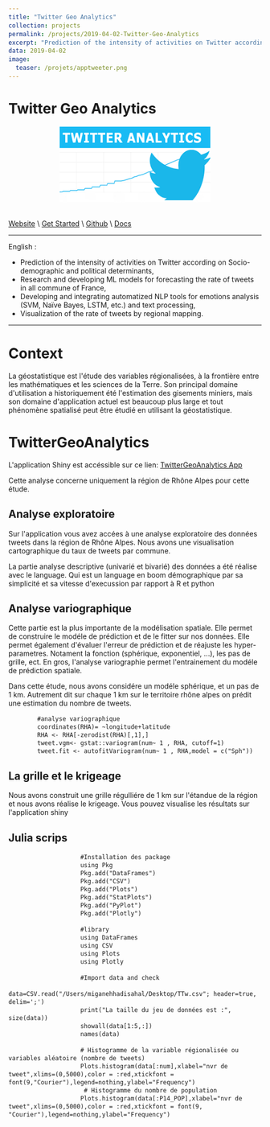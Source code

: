 ```yaml
---
title: "Twitter Geo Analytics"
collection: projects
permalink: /projects/2019-04-02-Twitter-Geo-Analytics
excerpt: "Prediction of the intensity of activities on Twitter according on Socio-demographic and political determinants using geostatistical technique"
data: 2019-04-02
image:
  teaser: /projets/apptweeter.png
---
```


# Twitter Geo Analytics


<div align="center">
<img src="https://raw.githubusercontent.com/armelsoubeiga/armelsoubeiga.github.io/master/dist/img/projects/apptweeter.png" style="height:150px; width:300px;" />
</div><br />

[Website](https://armelsoubeiga.shinyapps.io/TwitterGeoAnalytics/) \ [Get Started](https://armelsoubeiga.shinyapps.io/TwitterGeoAnalytics/) \ [Github](https://github.com/armelsoubeiga/TwitterGeoAnalytics) \ [Docs]()

------

English :
- Prediction of the intensity of activities on Twitter according on Socio-demographic and political determinants, 
- Research and developing ML models for forecasting the rate of tweets in all commune of France,
- Developing and integrating automatized NLP tools for emotions analysis (SVM, Naïve Bayes, LSTM, etc.) and text processing,
- Visualization of the rate of tweets by regional mapping.

------

# Context

La géostatistique est l'étude des variables régionalisées, à la frontière entre les mathématiques et les sciences de la Terre. Son principal domaine d'utilisation a historiquement été l'estimation des gisements miniers, mais son domaine d'application actuel est beaucoup plus large et tout phénomène spatialisé peut être étudié en utilisant la géostatistique.

# TwitterGeoAnalytics

L'application Shiny est accéssible sur ce lien: [TwitterGeoAnalytics App](https://armelsoubeiga.shinyapps.io/TwitterGeoAnalytics/)

Cette analyse concerne uniquement la région de Rhône Alpes pour cette étude.


## Analyse exploratoire

Sur l'application vous avez accées à une analyse exploratoire des données tweets dans la région de Rhône Alpes. Nous avons une visualisation cartographique du taux de tweets par commune.

La partie analyse descriptive (univarié et bivarié) des données a été réalise avec le language. Qui est un language en boom démographique par sa simplicité et sa vitesse d'execussion par rapport à R et python

## Analyse variographique

Cette partie est la plus importante de la modélisation spatiale. Elle permet de construire le modéle de prédiction et de le fitter sur nos données. Elle permet également d'évaluer l'erreur de prédiction et de réajuste les hyper-parametres. Notament la fonction (sphérique, exponentiel, ...), les pas de grille, ect. En gros, l'analyse variographie permet l'entrainement du modéle de prédiction spatiale.

Dans cette étude, nous avons considére un modéle sphérique, et un pas de 1 km. Autrement dit sur chaque 1 km sur le territoire rhône alpes on prédit une estimation du nombre de tweets.

            #analyse variographique
            coordinates(RHA)= ~longitude+latitude
            RHA <- RHA[-zerodist(RHA)[,1],] 
            tweet.vgm<- gstat::variogram(num~ 1 , RHA, cutoff=1)
            tweet.fit <- autofitVariogram(num~ 1 , RHA,model = c("Sph"))

## La grille et le krigeage

Nous avons construit une grille régulliére de 1 km sur l'étandue de la région et nous avons réalise le krigeage. Vous pouvez visualise les résultats sur l'application shiny

## Julia scrips
                        
                        #Installation des package
                        using Pkg
                        Pkg.add("DataFrames")
                        Pkg.add("CSV")
                        Pkg.add("Plots")
                        Pkg.add("StatPlots")
                        Pkg.add("PyPlot")
                        Pkg.add("Plotly")
                        
                        #library
                        using DataFrames
                        using CSV
                        using Plots
                        using Plotly

                        #Import data and check
                        data=CSV.read("/Users/miganehhadisahal/Desktop/TTw.csv"; header=true, delim=';')
                        print("La taille du jeu de données est :", size(data))
                        showall(data[1:5,:])
                        names(data)
                        
                        # Histogramme de la variable régionalisée ou variables aléatoire (nombre de tweets)
                        Plots.histogram(data[:num],xlabel="nvr de tweet",xlims=(0,5000),color = :red,xtickfont = font(9,"Courier"),legend=nothing,ylabel="Frequency")
                         # Histogramme du nombre de population
                        Plots.histogram(data[:P14_POP],xlabel="nvr de tweet",xlims=(0,5000),color = :red,xtickfont = font(9, "Courier"),legend=nothing,ylabel="Frequency")
